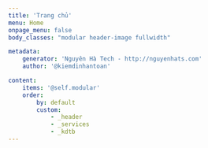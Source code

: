 ```yaml
---
title: 'Trang chủ'
menu: Home
onpage_menu: false
body_classes: "modular header-image fullwidth"

metadata:
    generator: 'Nguyên Hà Tech - http://nguyenhats.com'
    author: '@kiemdinhantoan'

content:
    items: '@self.modular'
    order:
        by: default
        custom:
            - _header
            - _services
            - _kdtb
---
```


